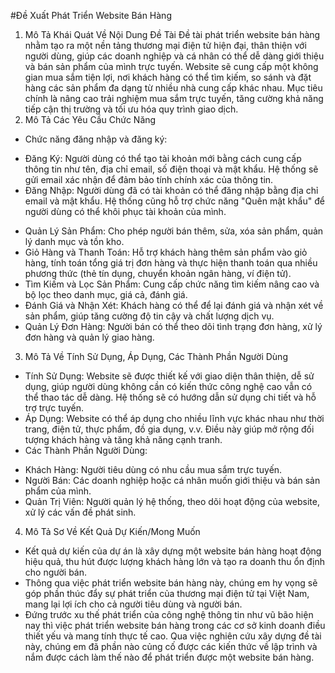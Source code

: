 #Đề Xuất Phát Triển Website Bán Hàng
1. Mô Tả Khái Quát Về Nội Dung Đề Tài
Đề tài phát triển website bán hàng nhằm tạo ra một nền tảng thương mại điện tử hiện đại, thân thiện với người dùng, giúp các doanh nghiệp và cá nhân có thể dễ dàng giới thiệu và bán sản phẩm của mình trực tuyến. Website sẽ cung cấp một không gian mua sắm tiện lợi, nơi khách hàng có thể tìm kiếm, so sánh và đặt hàng các sản phẩm đa dạng từ nhiều nhà cung cấp khác nhau. Mục tiêu chính là nâng cao trải nghiệm mua sắm trực tuyến, tăng cường khả năng tiếp cận thị trường và tối ưu hóa quy trình giao dịch.
2. Mô Tả Các Yêu Cầu Chức Năng
-	Chức năng đăng nhập và đăng ký:
+ Đăng Ký: Người dùng có thể tạo tài khoản mới bằng cách cung cấp thông tin như tên, địa chỉ email, số điện thoại và mật khẩu. Hệ thống sẽ gửi email xác nhận để đảm bảo tính chính xác của thông tin.
+ Đăng Nhập: Người dùng đã có tài khoản có thể đăng nhập bằng địa chỉ email và mật khẩu. Hệ thống cũng hỗ trợ chức năng "Quên mật khẩu" để người dùng có thể khôi phục tài khoản của mình.
-	Quản Lý Sản Phẩm: Cho phép người bán thêm, sửa, xóa sản phẩm, quản lý danh mục và tồn kho.
-	Giỏ Hàng và Thanh Toán: Hỗ trợ khách hàng thêm sản phẩm vào giỏ hàng, tính toán tổng giá trị đơn hàng và thực hiện thanh toán qua nhiều phương thức (thẻ tín dụng, chuyển khoản ngân hàng, ví điện tử).
-	Tìm Kiếm và Lọc Sản Phẩm: Cung cấp chức năng tìm kiếm nâng cao và bộ lọc theo danh mục, giá cả, đánh giá.
-	Đánh Giá và Nhận Xét: Khách hàng có thể để lại đánh giá và nhận xét về sản phẩm, giúp tăng cường độ tin cậy và chất lượng dịch vụ.
-	Quản Lý Đơn Hàng: Người bán có thể theo dõi tình trạng đơn hàng, xử lý đơn hàng và quản lý giao hàng.
3. Mô Tả Về Tính Sử Dụng, Áp Dụng, Các Thành Phần Người Dùng
-	Tính Sử Dụng: Website sẽ được thiết kế với giao diện thân thiện, dễ sử dụng, giúp người dùng không cần có kiến thức công nghệ cao vẫn có thể thao tác dễ dàng. Hệ thống sẽ có hướng dẫn sử dụng chi tiết và hỗ trợ trực tuyến.
-	Áp Dụng: Website có thể áp dụng cho nhiều lĩnh vực khác nhau như thời trang, điện tử, thực phẩm, đồ gia dụng, v.v. Điều này giúp mở rộng đối tượng khách hàng và tăng khả năng cạnh tranh.
-	Các Thành Phần Người Dùng:
+ Khách Hàng: Người tiêu dùng có nhu cầu mua sắm trực tuyến.
+ Người Bán: Các doanh nghiệp hoặc cá nhân muốn giới thiệu và bán sản phẩm của mình.
+ Quản Trị Viên: Người quản lý hệ thống, theo dõi hoạt động của website, xử lý các vấn đề phát sinh.
4. Mô Tả Sơ Về Kết Quả Dự Kiến/Mong Muốn
-	Kết quả dự kiến của dự án là xây dựng một website bán hàng hoạt động hiệu quả, thu hút được lượng khách hàng lớn và tạo ra doanh thu ổn định cho người bán. 
-	Thông qua việc phát triển website bán hàng này, chúng em hy vọng sẽ góp phần thúc đẩy sự phát triển của thương mại điện tử tại Việt Nam, mang lại lợi ích cho cả người tiêu dùng và người bán.
-	Đứng trước xu thế phát triển của công nghệ thông tin như vũ bão hiện nay thì việc phát triển website bán hàng  trong các cơ sở kinh doanh điều thiết yếu và mang tính thực tế cao. Qua việc nghiên cứu xây dựng đề tài này, chúng em đã phần nào củng cố được các kiến thức về lập trình và nắm được cách làm thế nào để phát triển được một website bán hàng. 

